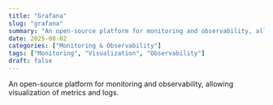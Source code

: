 ```yaml
---
title: "Grafana"
slug: "grafana"
summary: "An open-source platform for monitoring and observability, allowing visualization of metrics and logs."
date: 2025-08-02
categories: ["Monitoring & Observability"]
tags: ["Monitoring", "Visualization", "Observability"]
draft: false
---
```


An open-source platform for monitoring and observability, allowing visualization of metrics and logs.
